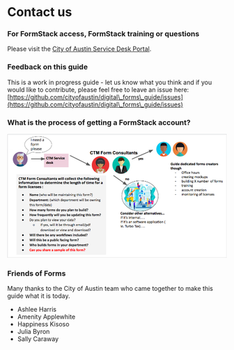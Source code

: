 # Contact us

### For FormStack access, FormStack training or questions&#x20;

Please visit the [City of Austin Service Desk Portal](https://gcc02.safelinks.protection.outlook.com/?url=https%3A%2F%2Fatx.service-now.com%2Fsp\&data=04%7C01%7CHappiness.Kisoso%40austintexas.gov%7C5af2de1884bc46fb5d8708d972fe7cc5%7C5c5e19f6a6ab4b45b1d0be4608a9a67f%7C0%7C0%7C637667259691760847%7CUnknown%7CTWFpbGZsb3d8eyJWIjoiMC4wLjAwMDAiLCJQIjoiV2luMzIiLCJBTiI6Ik1haWwiLCJXVCI6Mn0%3D%7C1000\&sdata=YttlBfY6jdSGQ1dQrf%2B4pOVFJv4T9QBqgDyh6ffv8m8%3D\&reserved=0).

### Feedback on this guide

This is a work in progress guide - let us know what you think and if you would like to contribute, please feel free to leave an issue here: [https://github.com/cityofaustin/digital\_forms\_guide/issues](https://github.com/cityofaustin/digital\_forms\_guide/issues)



### What is the process of getting a FormStack account?&#x20;

![This model was developed and inspired by the forms research.](<../.gitbook/assets/Screen Shot 2019-08-21 at 1.34.44 PM.png>)

### Friends of Forms

Many thanks to the City of Austin team who came together to make this guide what it is today.

* Ashlee Harris
* Amenity Applewhite&#x20;
* Happiness Kisoso
* Julia Byron
* Sally Caraway

